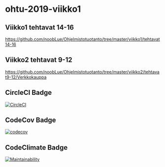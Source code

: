 # ohtu-2019-viikko1

## Viikko1 tehtavat 14-16
https://github.com/noobLue/Ohjelmistotuotanto/tree/master/viikko1/tehtavat14-16

## Viikko2 tehtavat 9-12
https://github.com/noobLue/Ohjelmistotuotanto/tree/master/viikko2/tehtavat9-12/Verkkokauppa


## CircleCI Badge
[![CircleCI](https://circleci.com/gh/noobLue/ohtu-2019-viikko1.svg?style=svg)](https://circleci.com/gh/noobLue/ohtu-2019-viikko1)

## CodeCov Badge
[![codecov](https://codecov.io/gh/noobLue/ohtu-2019-viikko1/branch/master/graph/badge.svg)](https://codecov.io/gh/noobLue/ohtu-2019-viikko1)

## CodeClimate Badge
[![Maintainability](https://api.codeclimate.com/v1/badges/4b35965aeb2b8e99a518/maintainability)](https://codeclimate.com/github/noobLue/ohtu-2019-viikko1/maintainability)
